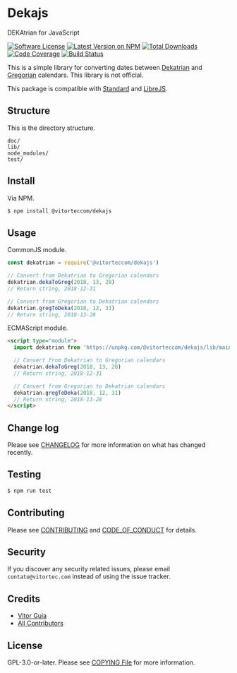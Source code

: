 # Dekajs
DEKAtrian for JavaScript

[![Software License](https://img.shields.io/github/license/vitorteccom/dekajs.svg)](COPYING)
[![Latest Version on NPM](https://img.shields.io/npm/v/@vitorteccom/dekajs.svg)](https://npmjs.org/package/@vitorteccom/dekajs)
[![Total Downloads](https://img.shields.io/npm/dt/@vitorteccom/dekajs.svg)](https://npmjs.org/package/@vitorteccom/dekajs)
[![Code Coverage](https://scrutinizer-ci.com/g/vitorteccom/dekajs/badges/coverage.png?b=master)](https://scrutinizer-ci.com/g/vitorteccom/dekajs/?branch=master)
[![Build Status](https://scrutinizer-ci.com/g/vitorteccom/dekajs/badges/build.png?b=master)](https://scrutinizer-ci.com/g/vitorteccom/dekajs/build-status/master)

This is a simple library for converting dates between [Dekatrian](https://www.facebook.com/dekatrian/) and [Gregorian](https://en.wikipedia.org/wiki/Adoption_of_the_Gregorian_calendar) calendars. This library is not official.

This package is compatible with [Standard](https://github.com/standard/standard) and [LibreJS](https://www.gnu.org/software/librejs).

## Structure
This is the directory structure.

```
doc/
lib/
node_modules/
test/
```


## Install

Via NPM.

``` bash
$ npm install @vitorteccom/dekajs
```

## Usage

CommonJS module.

``` javascript
const dekatrian = require('@vitorteccom/dekajs')

// Convert from Dekatrian to Gregorian calendars
dekatrian.dekaToGreg(2018, 13, 28)
// Return string, 2018-12-31

// Convert from Gregorian to Dekatrian calendars
dekatrian.gregToDeka(2018, 12, 31)
// Return string, 2018-13-28
```

ECMAScript module.


``` html
<script type="module">
  import dekatrian from 'https://unpkg.com/@vitorteccom/dekajs/lib/main.mjs'

  // Convert from Dekatrian to Gregorian calendars
  dekatrian.dekaToGreg(2018, 13, 28)
  // Return string, 2018-12-31

  // Convert from Gregorian to Dekatrian calendars
  dekatrian.gregToDeka(2018, 12, 31)
  // Return string, 2018-13-28
</script>
```

## Change log

Please see [CHANGELOG](CHANGELOG.md) for more information on what has changed recently.

## Testing

``` bash
$ npm run test
```

## Contributing

Please see [CONTRIBUTING](CONTRIBUTING.md) and [CODE_OF_CONDUCT](CODE_OF_CONDUCT.md) for details.

## Security

If you discover any security related issues, please email ``contato@vitortec.com`` instead of using the issue tracker.

## Credits

- [Vitor Guia](https://github.com/vitoranguia)
- [All Contributors](../../contributors)

## License

GPL-3.0-or-later. Please see [COPYING File](COPYING) for more information.
